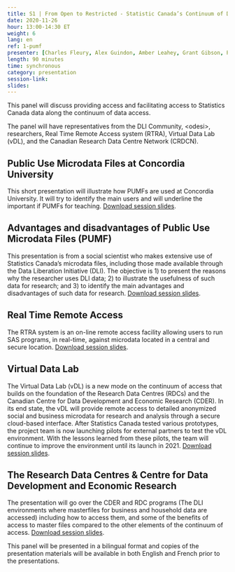 ```yaml
---
title: S1 | From Open to Restricted - Statistic Canada’s Continuum of Data Access - A Panel
date: 2020-11-26
hour: 13:00-14:30 ET
weight: 6
lang: en
ref: 1-pumf
presenter: [Charles Fleury, Alex Guindon, Amber Leahey, Grant Gibson, Paul McDonald, Sara Tumpane]
length: 90 minutes
time: synchronous
category: presentation
session-link:
slides: 
---
```

This panel will discuss providing access and facilitating access to Statistics Canada data along the continuum of data access. <!--more-->

The panel will have representatives from the DLI Community, \<odesi\>, researchers, Real Time Remote Access system (RTRA), Virtual Data Lab (vDL), and the Canadian Research Data Centre Network (CRDCN).

## Public Use Microdata Files at Concordia University

This short presentation will illustrate how PUMFs are used at Concordia University. It will try to identify the main users and will underline  the important if PUMFs for teaching. [Download session slides](https://cudo.carleton.ca/system/files/dli_training/4360/pannelpresentationagnov2020.pdf).

## Advantages and disadvantages of Public Use Microdata Files (PUMF)

This presentation is from a social scientist who makes extensive use of Statistics Canada’s microdata files, including those made available through the Data Liberation Initiative (DLI). The objective is 1) to present the reasons why the researcher uses DLI data; 2) to illustrate the usefulness of such data for research; and 3) to identify the main advantages and disadvantages of such data for research. [Download session slides](https://cudo.carleton.ca/system/files/dli_training/4360/advantages-and-disadvantages-dli-datas.pptx).

## Real Time Remote Access

The RTRA system is an on-line remote access facility allowing users to run SAS programs, in real-time, against microdata located in a central and secure location. [Download session slides](https://cudo.carleton.ca/system/files/dli_training/4360/panel-rtra-english.pptx).

## Virtual Data Lab

The Virtual Data Lab (vDL) is a new mode on the continuum of access that builds on the foundation of the Research Data Centres (RDCs) and the Canadian Centre for Data Development and Economic Research (CDER). In its end state, the vDL will provide remote access to detailed anonymized social and business microdata for research and analysis through a secure cloud-based interface. After Statistics Canada tested various prototypes, the project team is now launching pilots for external partners to test the vDL environment. With the lessons learned from these pilots, the team will continue to improve the environment until its launch in 2021. [Download session slides](https://cudo.carleton.ca/system/files/dli_training/4360/vdl-updatedli-conferenceenfinalno-notes.pptx).

## The Research Data Centres & Centre for Data Development and Economic Research

The presentation will go over the CDER and RDC programs (The DLI environments where masterfiles for business and household data are accessed) including how to access them, and some of the benefits of access to master files compared to the other elements of the continuum of access. [Download session slides](https://cudo.carleton.ca/system/files/dli_training/4360/dli-training-crdcn.pptx).

This panel will be presented in a bilingual format and copies of the presentation materials will be available in both English and French prior to the presentations.
